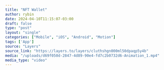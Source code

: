 ```yaml
---
title: "NFT Wallet"
author: rybin
date: 2024-04-10T11:15:07-03:00
draft: false
type: "post"
layout: "single"
categories: ["Mobile", "iOS", "Android", "Motion"]
tags: ['App']
source: "Layers"
source_link: "https://layers.to/layers/cluthshgn000ml50dpaqp5y4b"
media: "/uploads/d69f050d-2847-4d89-90e4-fd7c2b0732d6-Animation_1.mp4"
media_type: "video"
---
```


